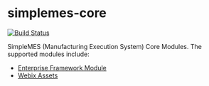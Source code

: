 # simplemes-core

[![Build Status](https://github.com/simplemes/simplemes-core/workflows/PublishAll/badge.svg)](https://github.com/simplemes/simplemes-core/actions)


SimpleMES (Manufacturing Execution System) Core Modules.  The supported modules include:

* [Enterprise Framework Module](eframe)
* [Webix Assets](webix)


